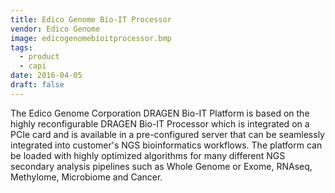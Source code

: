 ```yaml
---
title: Edico Genome Bio-IT Processor
vendor: Edico Genome
image: edicogenomebioitprocessor.bmp
tags:
  - product
  - capi
date: 2016-04-05
draft: false
---
```


The Edico Genome Corporation DRAGEN Bio-IT Platform is based on the highly reconfigurable DRAGEN Bio-IT Processor
which is integrated on a PCIe card and is available in a pre-configured server that can be seamlessly integrated
into customer's NGS bioinformatics workflows.
The platform can be loaded with highly optimized algorithms for many different NGS secondary analysis pipelines such as
Whole Genome or Exome, RNAseq, Methylome, Microbiome and Cancer.
